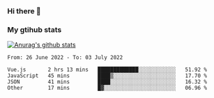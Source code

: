 ### Hi there 👋

### My gtihub stats

[![Anurag's github stats](https://github-readme-stats.vercel.app/api?username=gaozhidong)](https://github.com/gaozhidong/github-readme-stats)

<!--START_SECTION:waka-->

```text
From: 26 June 2022 - To: 03 July 2022

Vue.js       2 hrs 13 mins   █████████████░░░░░░░░░░░░   51.92 %
JavaScript   45 mins         ████▒░░░░░░░░░░░░░░░░░░░░   17.70 %
JSON         41 mins         ████░░░░░░░░░░░░░░░░░░░░░   16.32 %
Other        17 mins         █▓░░░░░░░░░░░░░░░░░░░░░░░   06.96 %
```

<!--END_SECTION:waka-->